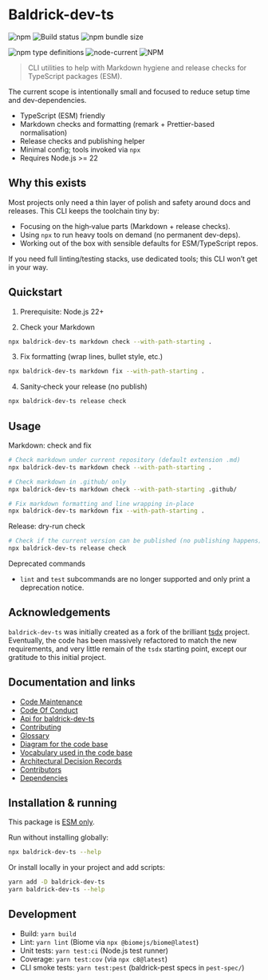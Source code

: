 # Baldrick-dev-ts

![npm](https://img.shields.io/npm/v/baldrick-dev-ts) ![Build
status](https://github.com/flarebyte/baldrick-dev-ts/actions/workflows/main.yml/badge.svg)
![npm bundle size](https://img.shields.io/bundlephobia/min/baldrick-dev-ts)

![npm type definitions](https://img.shields.io/npm/types/baldrick-dev-ts)
![node-current](https://img.shields.io/node/v/baldrick-dev-ts)
![NPM](https://img.shields.io/npm/l/baldrick-dev-ts)

> CLI utilities to help with Markdown hygiene and release checks for TypeScript packages (ESM).

The current scope is intentionally small and focused to reduce setup time and dev-dependencies.

- TypeScript (ESM) friendly
- Markdown checks and formatting (remark + Prettier-based normalisation)
- Release checks and publishing helper
- Minimal config; tools invoked via `npx`
- Requires Node.js >= 22

## Why this exists

Most projects only need a thin layer of polish and safety around docs and releases. This CLI keeps the toolchain tiny by:

- Focusing on the high‑value parts (Markdown + release checks).
- Using `npx` to run heavy tools on demand (no permanent dev-deps).
- Working out of the box with sensible defaults for ESM/TypeScript repos.

If you need full linting/testing stacks, use dedicated tools; this CLI won’t get in your way.

## Quickstart

1) Prerequisite: Node.js 22+

2) Check your Markdown

```bash
npx baldrick-dev-ts markdown check --with-path-starting .
```

3) Fix formatting (wrap lines, bullet style, etc.)

```bash
npx baldrick-dev-ts markdown fix --with-path-starting .
```

4) Sanity‑check your release (no publish)

```bash
npx baldrick-dev-ts release check
```

## Usage

Markdown: check and fix

```bash
# Check markdown under current repository (default extension .md)
npx baldrick-dev-ts markdown check --with-path-starting .

# Check markdown in .github/ only
npx baldrick-dev-ts markdown check --with-path-starting .github/

# Fix markdown formatting and line wrapping in-place
npx baldrick-dev-ts markdown fix --with-path-starting .
```

Release: dry-run check

```bash
# Check if the current version can be published (no publishing happens)
npx baldrick-dev-ts release check
```

Deprecated commands

- `lint` and `test` subcommands are no longer supported and only print a deprecation notice.

## Acknowledgements

`baldrick-dev-ts` was initially created as a fork of the brilliant
[tsdx](https://github.com/jaredpalmer/tsdx) project.
Eventually, the code has been massively refactored to match the new
requirements, and very little remain of the `tsdx` starting point, except our
gratitude to this initial project.

## Documentation and links

-   [Code Maintenance](MAINTENANCE.md)
-   [Code Of Conduct](CODE_OF_CONDUCT.md)
-   [Api for baldrick-dev-ts](API.md)
-   [Contributing](CONTRIBUTING.md)
-   [Glossary](GLOSSARY.md)
-   [Diagram for the code base](INTERNAL.md)
-   [Vocabulary used in the code base](CODE_VOCABULARY.md)
-   [Architectural Decision Records](DECISIONS.md)
-   [Contributors](https://github.com/flarebyte/baldrick-dev-ts/graphs/contributors)
-   [Dependencies](https://github.com/flarebyte/baldrick-dev-ts/network/dependencies)

## Installation & running

This package is [ESM only](https://blog.sindresorhus.com/get-ready-for-esm-aa53530b3f77).

Run without installing globally:

```bash
npx baldrick-dev-ts --help
```

Or install locally in your project and add scripts:

```bash
yarn add -D baldrick-dev-ts
yarn baldrick-dev-ts --help
```

## Development

- Build: `yarn build`
- Lint: `yarn lint` (Biome via `npx @biomejs/biome@latest`)
- Unit tests: `yarn test:ci` (Node.js test runner)
- Coverage: `yarn test:cov` (via `npx c8@latest`)
- CLI smoke tests: `yarn test:pest` (baldrick-pest specs in `pest-spec/`)
